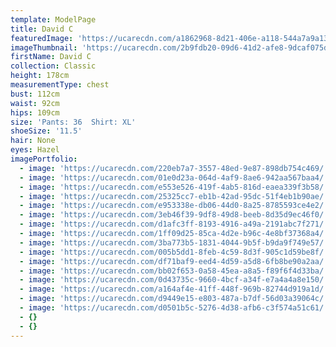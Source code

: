 ```yaml
---
template: ModelPage
title: David C
featuredImage: 'https://ucarecdn.com/a1862968-8d21-406e-a118-544a7a9a1397/'
imageThumbnail: 'https://ucarecdn.com/2b9fdb20-09d6-41d2-afe8-9dcaf075d884/'
firstName: David C
collection: Classic
height: 178cm
measurementType: chest
bust: 112cm
waist: 92cm
hips: 109cm
size: 'Pants: 36  Shirt: XL'
shoeSize: '11.5'
hair: None
eyes: Hazel
imagePortfolio:
  - image: 'https://ucarecdn.com/220eb7a7-3557-48ed-9e87-898db754c469/'
  - image: 'https://ucarecdn.com/01e0d23a-064d-4af9-8ae6-942aa567baa4/'
  - image: 'https://ucarecdn.com/e553e526-419f-4ab5-816d-eaea339f3b58/'
  - image: 'https://ucarecdn.com/25325cc7-eb1b-42ad-95dc-51f4eb1b90ae/'
  - image: 'https://ucarecdn.com/e953338e-db06-44d0-8a25-8785593ce4e2/'
  - image: 'https://ucarecdn.com/3eb46f39-9df8-49d8-beeb-8d35d9ec46f0/'
  - image: 'https://ucarecdn.com/d1afc3ff-8193-4916-a49a-2191abc7f271/'
  - image: 'https://ucarecdn.com/1ff09d25-85ca-4d2e-b96c-4e8bf37368a4/'
  - image: 'https://ucarecdn.com/3ba773b5-1831-4044-9b5f-b9da9f749e57/'
  - image: 'https://ucarecdn.com/005b5dd1-8feb-4c59-8d3f-905c1d59be8f/'
  - image: 'https://ucarecdn.com/df71baf9-eed4-4d59-a5d8-6fb8be90a2aa/'
  - image: 'https://ucarecdn.com/bb02f653-0a58-45ea-a8a5-f89f6f4d33ba/'
  - image: 'https://ucarecdn.com/0d43735c-9660-4bcf-a34f-e7a4a4a8e150/'
  - image: 'https://ucarecdn.com/a164af4e-41ff-448f-969b-82744d919a1d/'
  - image: 'https://ucarecdn.com/d9449e15-e803-487a-b7df-56d03a39064c/'
  - image: 'https://ucarecdn.com/d0501b5c-5276-4d38-afb6-c3f574a51c61/'
  - {}
  - {}
---
```


